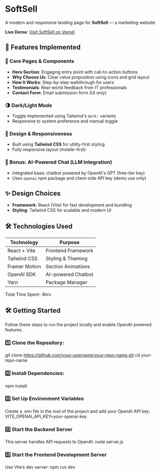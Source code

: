 # SoftSell
A modern and responsive landing page for **SoftSell** — a marketing	website	

**Live Demo**: [Visit SoftSell on Vercel](https://soft-sell-eight-alpha.vercel.app)


## 🚀 Features Implemented

### 🧩 Core Pages & Components

- **Hero Section**: Engaging entry point with call-to-action buttons
- **Why Choose Us**: Clear value proposition using icons and grid layout
- **How It Works**: Step-by-step walkthrough for users
- **Testimonials**: Real-world feedback from IT professionals
- **Contact Form**: Email submission form (UI only)

### 🌗 Dark/Light Mode

- Toggle implemented using Tailwind's `dark:` variants
- Responsive to system preference and manual toggle

### 🎨 Design & Responsiveness

- Built using **Tailwind CSS** for utility-first styling
- Fully responsive layout (mobile-first)
  
### 🧠 Bonus: AI-Powered Chat (LLM Integration)

- Integrated basic chatbot powered by OpenAI's GPT (free-tier key)
- Uses `openai` npm package and client-side API key (demo use only)

## ✨ Design Choices

- **Framework**: React (Vite) for fast development and bundling
- **Styling**: Tailwind CSS for scalable and modern UI

## 🛠 Technologies Used

| Technology      | Purpose                          |
|-----------------|----------------------------------|
| React + Vite    | Frontend Framework               |
| Tailwind CSS    | Styling & Theming                |
| Framer Motion   | Section Animations               |
| OpenAI SDK      | AI-powered Chatbot               |
| Yarn            | Package Manager                  |

Total Time Spent- 8hrs

## 🛠️ Getting Started

Follow these steps to run the project locally and enable OpenAI-powered features.


### 1️⃣ Clone the Repository:
git clone https://github.com/your-username/your-repo-name.git
cd your-repo-name

### 2️⃣ Install Dependencies:
npm install

### 3️⃣ Set Up Environment Variables
Create a .env file in the root of the project and add your OpenAI API key:
VITE_OPENAI_API_KEY=your-openai-key

### 4️⃣ Start the Backend Server
This server handles API requests to OpenAI:
node server.js

### 5️⃣ Start the Frontend Development Server
Use Vite’s dev server:
npm run dev

